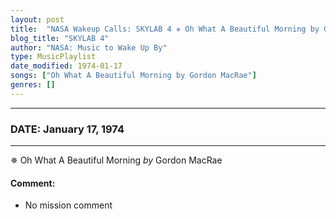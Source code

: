 ```yaml
---
layout: post
title:  "NASA Wakeup Calls: SKYLAB 4 ✵ Oh What A Beautiful Morning by Gordon MacRae ✵ January 17, 1974"
blog_title: "SKYLAB 4"
author: "NASA: Music to Wake Up By"
type: MusicPlaylist
date_modified: 1974-01-17
songs: ["Oh What A Beautiful Morning by Gordon MacRae"]
genres: []
---
```


----
### DATE: January 17, 1974
----
✵ Oh What A Beautiful Morning *by* Gordon MacRae  

#### Comment:
* No mission comment



<br/>
<center>
	<a target="_blank"
	   href="https://twitter.com/intent/tweet?hashtags=Space,NASA,Playlist,NASAWakeupCalls,SpaceProgram&text=🚀 {{ page.author}}, '{{ page.songs.first }}' {{ page.title }}, {{ site.url }}{{ page.url }}&via=nasawakeupcalls"><i class="fab fa-twitter" title="Tweet this page" alt="Tweet this page" style="font-size: 1.3em;"></i></a>
	&nbsp; 	<i class="fas fa-user-astronaut" style="font-size: 1.5em;"></i> &nbsp;
    <a id="custom_amazon_link"
       type="amzn" search="#"
       category="popular music">
    <i class="fab fa-amazon" style="font-size: 1.3em;"></i></a>
</center>

<!-- Randomly resolve an individual entry from a song array -->
<script src="/assets/javascript/seedrandom.min.js"></script>
<script>
  var wake_me_up = ["Oh What A Beautiful Morning by Gordon MacRae"];
  var prng = new Math.seedrandom();
  function randomSong() {
    song = wake_me_up[Math.floor(Math.random() * wake_me_up.length)];
    var amazon_link = document.getElementById("custom_amazon_link");
    amazon_link.setAttribute("search", song);
  }
  window.onload = randomSong();
</script>
